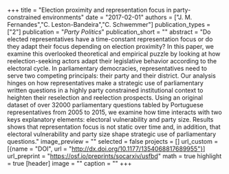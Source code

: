 +++
title = "Election proximity and representation focus in party-constrained environments"
date = "2017-02-01"
authors = ["J. M. Fernandes","C. Leston-Bandeira","C. Schwemmer"]
publication_types = ["2"]
publication = "_Party Politics_"
publication_short = ""
abstract = "Do elected representatives have a time-constant representation focus or do they adapt their focus depending on election proximity? In this paper, we examine this overlooked theoretical and empirical puzzle by looking at how reelection-seeking actors adapt their legislative behavior according to the electoral cycle. In parliamentary democracies, representatives need to serve two competing principals: their party and their district. Our analysis hinges on how representatives make a strategic use of parliamentary written questions in a highly party constrained institutional context to heighten their reselection and reelection prospects. Using an original dataset of over 32000 parliamentary questions tabled by Portuguese representatives from 2005 to 2015, we examine how time interacts with two keys explanatory elements: electoral vulnerability and party size. Results shows that representation focus is not static over time and, in addition, that electoral vulnerability and party size shape strategic use of parliamentary questions."
image_preview = ""
selected = false
projects = []
url_custom = [{name = "DOI", url = "http://dx.doi.org/10.1177/1354068817689955"}]
url_preprint = "https://osf.io/preprints/socarxiv/usfbd"
math = true
highlight = true
[header]
image = ""
caption = ""
+++

